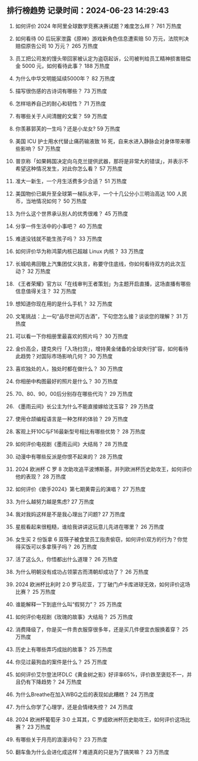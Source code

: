 
## 排行榜趋势 记录时间：2024-06-23 14:29:43
  
  1. 如何评价 2024 年阿里全球数学竞赛决赛试题？难度怎么样？ 761 万热度
    
  2. 如何看待 00 后玩家泄露《原神》游戏新角色信息遭索赔 50 万元，法院判决赔偿原告公司 10 万元？ 265 万热度
    
  3. 员工把公司发的馒头带回家被认定为盗窃起诉，公司被判给员工精神损害赔偿金 5000 元，如何看待此事？ 188 万热度
    
  4. 为什么中华文明能延续5000年？ 82 万热度
    
  5. 描写很伤感的古诗词有哪些？ 73 万热度
    
  6. 怎样培养自己的耐心和韧性？ 71 万热度
    
  7. 有哪些关于人间清醒的文案？ 59 万热度
    
  8. 你羡慕郭芙的一生吗？还是小龙女? 59 万热度
    
  9. 美国 ICU 护士用水代替止痛药输液致 16 死，自来水进入静脉会对身体带来哪些影响？ 57 万热度
    
  10. 普京称「如果韩国决定向乌克兰提供武器，那将是非常大的错误」，并表示不希望这种情况发生，对此你怎么看？ 57 万热度
    
  11. 准大一新生，一个月生活费多少合适？ 51 万热度
    
  12. 美国物价已飙升至全球第一梯队水平，一个十几公分小三明治高达 100 人民币，当地情况如何？ 50 万热度
    
  13. 为什么这个世界承认别人的优秀很难？ 45 万热度
    
  14. 分享一件生活中的小事吧？ 40 万热度
    
  15. 难道没钱就不能生孩子吗？ 33 万热度
    
  16. 如何评价华为称鸿蒙内核已超越 Linux 内核？ 33 万热度
    
  17. 长城哈弗回敬上汽集团仗义执言，称要守住底线，你如何看待双方的此次互动？ 32 万热度
    
  18. 《王者荣耀》官方以「在线审判王者策划」为主题开启直播，这场直播有哪些信息值得关注？ 32 万热度
    
  19. 想知道你现在用的是什么手机？ 32 万热度
    
  20. 文笔挑战：上一句“品尽世间万古酒”，下句您怎么接？谈谈您的理解？ 31 万热度
    
  21. 可以看一下你相册里最喜欢的照片吗？ 30 万热度
    
  22. 金价高企，捷克央行「入场扫货」，增持黄金储备的全球央行扩容，如何看待此趋势？对国际市场影响几何？ 30 万热度
    
  23. 喜欢独处的人，独处时都在做什么？ 30 万热度
    
  24. 你相册中构图最好的照片是什么？ 30 万热度
    
  25. 70、80、90，00后分别存在哪些代沟？ 29 万热度
    
  26. 《墨雨云间》长公主为什么不能直接嫁给沈玉容？ 29 万热度
    
  27. 使用仓颉编程语言是一种怎样的体验？ 29 万热度
    
  28. 客观上歼10C与F16最新型号相比有哪些优势？ 28 万热度
    
  29. 如何评价电视剧《墨雨云间》大结局？ 28 万热度
    
  30. 动漫中有哪些反派是你恨不起来的？ 28 万热度
    
  31. 2024 欧洲杯 C 罗 8 次助攻追平波博斯基，并列欧洲杯历史助攻王，如何评价他的表现？ 28 万热度
    
  32. 如何评价《歌手2024》第七期黄霄云的演唱？ 27 万热度
    
  33. 为什么越努力越是焦虑? 27 万热度
    
  34. 我对我妈这样是不是我心理出了问题? 27 万热度
    
  35. 星舰看起来很粗糙，谁给我讲讲这玩意儿先进在哪里？ 26 万热度
    
  36. 女生买 2 份饭拿 6 双筷子被食堂员工指责偷窃，如何评价双方的行为？你觉得买饭可以多拿筷子吗？ 26 万热度
    
  37. 活了这么久，你悟都出什么道理？ 26 万热度
    
  38. 为什么明朝没有成功占领蒙古而清朝却成功了？ 26 万热度
    
  39. 2024 欧洲杯比利时 2:0 罗马尼亚，丁丁破门卢卡库进球无效，如何评价这场比赛？ 25 万热度
    
  40. 谁能解释一下到底什么叫“假努力”？ 25 万热度
    
  41. 如何评价电视剧《玫瑰的故事》大结局？ 25 万热度
    
  42. 消费降级了，你是买一件贵衣服穿很多年，还是买几件便宜衣服换着穿？ 25 万热度
    
  43. 历史上有哪些弄巧成拙的故事？ 25 万热度
    
  44. 你见过最狗血的案件是什么？ 25 万热度
    
  45. 如何评价艾尔登法环DLC《黄金树之影》好评率65%，评价跌至褒贬不一，并且仍有下降趋势？ 24 万热度
    
  46. 为什么Breathe在加入WBG之后的表现如此糟糕？ 24 万热度
    
  47. 为什么你学了心理学，还是会情绪失控？ 24 万热度
    
  48. 2024 欧洲杯葡萄牙 3:0 土耳其，C 罗成欧洲杯历史助攻王，如何评价这场比赛？ 23 万热度
    
  49. 有哪些关于月亮的浪漫诗句？ 23 万热度
    
  50. 翻车鱼为什么会进化成这样？难道真的只是为了搞笑嘛？ 23 万热度
    